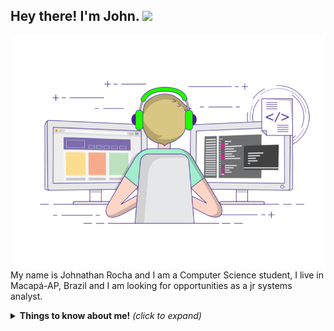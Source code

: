 <h2> Hey there! I'm John. <img src="https://github.com/souvikguria98/souvikguria98/blob/master/Hi.gif" width="25"></h2>
<img align="right" alt="GIF" src="https://raw.githubusercontent.com/devSouvik/devSouvik/master/gif3.gif" width="500" />
<p>My name is Johnathan Rocha and I am a Computer Science student, I live in Macapá-AP, Brazil and I am looking for
    opportunities as a jr systems analyst. </p>

<details>
    <summary> <b>Things to know about me!</b> <i>(click to expand)</i> </summary>
    <br>
    <h3> 👨🏻‍💻 About Me </h3>
    <ul>
        <li>🔭 &nbsp; I’m currently learning Flutter and Web Applications Development</li>
        <li>🤔 &nbsp; Exploring new technologies and developing software solutions and quick hacks.</li>
        <li>🎓 &nbsp; Studying Computer Science, computer programming and requirements analysis.</li>
        <li>💼 &nbsp; Requirements analysis.</li>
        <li>🌱 &nbsp; Enthusiast in mobile and web applications .</li>
        <li>✍️ &nbsp; Watching Anime, study and playing videogames as hobbies/side hustles.</li>
        <li>☕ &nbsp; I belive, a perfect cup of coffee can be the ultimate solution for any stress.</li>
    </ul>
    <h3> 🛠 Tech Stack </h3>
    <ul>
        <li>💻 &nbsp; JavaScript | Dart | PHP | C#</li>
        <li>🌐 &nbsp; NodeJs | Flutter | HTML | CSS | JavaScript | Bootstrap | Laravel | .Net</li>
        <li>🛢 &nbsp; MySQL | Firebase | Xampp</li>
        <li>🔧 &nbsp; Android Studio | Postman | Visual Studio code | Chrome | Git</li>
    </ul>
    <br>
    <img align="right" src="https://github-readme-stats.vercel.app/api?username=John-Rocha&show_icons=true" alt="">
    <br>
    
[![John's GitHub stats](https://github-readme-stats.vercel.app/api?username=John-Rocha&show_icons=true)]
<br>
[![Top Langs](https://github-readme-stats.vercel.app/api/top-langs/?username=John-Rocha&layout=compact&text_color=daf7dc&bg_color=151515)]

<h3> 🤝🏻 Connect with Me </h3>

<p align="center">
    &nbsp; <a href="https://www.instagram.com/johnrocha_/" target="_blank" rel="noopener noreferrer"><img
            src="https://img.icons8.com/plasticine/100/000000/instagram-new.png" width="50" /></a>
    &nbsp; <a href="https://www.linkedin.com/in/johnathan-rocha-27574a191/" target="_blank" rel="noopener noreferrer"><img
            src="https://img.icons8.com/plasticine/100/000000/linkedin.png" width="50" /></a>
    &nbsp; <a href="mailto:johnathanrocha@gmail.com" target="_blank" rel="noopener noreferrer"><img
            src="https://img.icons8.com/plasticine/100/000000/gmail.png" width="50" /></a>
</p>
</details>

<!-- Here are some ideas to get you started:

- 🔭 I’m currently working on ...
- 🌱 I’m currently learning ...
- 👯 I’m looking to collaborate on ...
- 🤔 I’m looking for help with ...
- 💬 Ask me about ...
- 📫 How to reach me: ...
- 😄 Pronouns: ...
- ⚡ Fun fact: ...
-->
